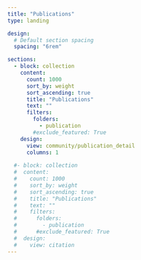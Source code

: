 ```yaml
---
title: "Publications"
type: landing

design:
  # Default section spacing
  spacing: "6rem"

sections:
  - block: collection
    content:
      count: 1000
      sort_by: weight
      sort_ascending: true
      title: "Publications"
      text: ""
      filters:
        folders:
          - publication
        #exclude_featured: True
    design:
      view: community/publication_detail
      columns: 1
    
  #- block: collection
  #  content:
  #    count: 1000
  #    sort_by: weight
  #    sort_ascending: true
  #    title: "Publications"
  #    text: ""
  #    filters:
  #      folders:
  #        - publication
  #      #exclude_featured: True
  #  design:
  #    view: citation
---
```

